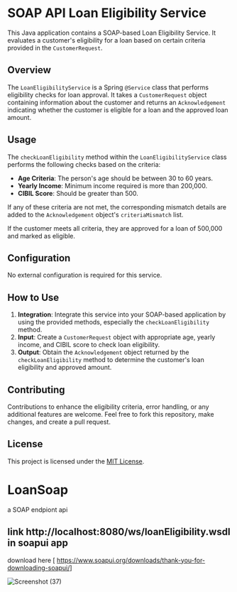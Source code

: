 # SOAP API Loan Eligibility Service

This Java application contains a SOAP-based Loan Eligibility Service. It evaluates a customer's eligibility for a loan based on certain criteria provided in the `CustomerRequest`.

## Overview

The `LoanEligibilityService` is a Spring `@Service` class that performs eligibility checks for loan approval. It takes a `CustomerRequest` object containing information about the customer and returns an `Acknowledgement` indicating whether the customer is eligible for a loan and the approved loan amount.

## Usage

The `checkLoanEligibility` method within the `LoanEligibilityService` class performs the following checks based on the criteria:

- **Age Criteria**: The person's age should be between 30 to 60 years.
- **Yearly Income**: Minimum income required is more than 200,000.
- **CIBIL Score**: Should be greater than 500.

If any of these criteria are not met, the corresponding mismatch details are added to the `Acknowledgement` object's `criteriaMismatch` list.

If the customer meets all criteria, they are approved for a loan of 500,000 and marked as eligible.

## Configuration

No external configuration is required for this service.

## How to Use

1. **Integration**: Integrate this service into your SOAP-based application by using the provided methods, especially the `checkLoanEligibility` method.
2. **Input**: Create a `CustomerRequest` object with appropriate age, yearly income, and CIBIL score to check loan eligibility.
3. **Output**: Obtain the `Acknowledgement` object returned by the `checkLoanEligibility` method to determine the customer's loan eligibility and approved amount.

## Contributing

Contributions to enhance the eligibility criteria, error handling, or any additional features are welcome. Feel free to fork this repository, make changes, and create a pull request.

## License

This project is licensed under the [MIT License](LICENSE).


# LoanSoap
a SOAP endpiont api 
## link http://localhost:8080/ws/loanEligibility.wsdl in soapui app  

download here [ https://www.soapui.org/downloads/thank-you-for-downloading-soapui/]



![Screenshot (37)](https://user-images.githubusercontent.com/38097150/125631362-e8db3cfc-479c-4fae-b2d0-8d8bdb39b274.png) 
